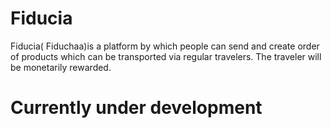 # Fiducia
Fiducia( Fiduchaa)is a platform by which people can send and create order of products
which can be transported via regular travelers.
The traveler will be monetarily rewarded.
# Currently under development
